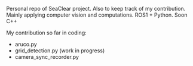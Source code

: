 Personal repo of SeaClear project. Also to keep track of my contribution.
Mainly applying computer vision and computations. 
ROS1 + Python. 
Soon C++

My contribution so far in coding:
* aruco.py
* grid_detection.py (work in progress)
* camera_sync_recorder.py
